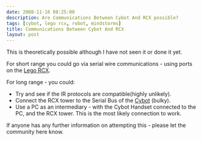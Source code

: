 ```yaml
---
date: 2008-11-16 08:25:00
description: Are Communications Between Cybot And RCX possible?
tags: [cybot, lego rcx, robot, mindstorms]
title: Communications Between Cybot And RCX
layout: post
---
```

This is theoretically possible although I have not seen it or done it yet.

For short range you could go via serial wire communications - using ports on the
[Lego RCX](/wiki/rcx.html).

For long range - you could:

* Try and see if the IR protocols are compatible(highly unlikely).
* Connect the RCX tower to the Serial Bus of the [Cybot](/wiki/cybot.html) (bulky).
* Use a PC as an intermediary - with the Cybot Handset connected to the PC, and the RCX tower. This is the most likely connection to work.

If anyone has any further information on attempting this - please let the community here know.
